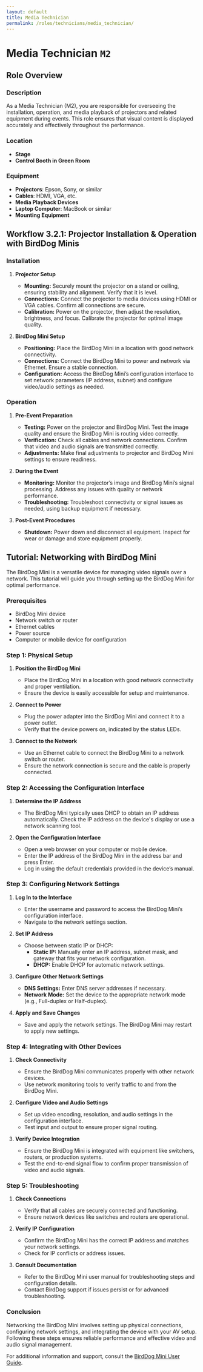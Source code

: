 ```yaml
---
layout: default  
title: Media Technician  
permalink: /roles/technicians/media_technician/  
---
```


# Media Technician `M2`

## Role Overview

### Description

As a Media Technician (M2), you are responsible for overseeing the installation, operation, and media playback of projectors and related equipment during events. This role ensures that visual content is displayed accurately and effectively throughout the performance.

### Location

- **Stage**
- **Control Booth in Green Room**

### Equipment

- **Projectors**: Epson, Sony, or similar
- **Cables**: HDMI, VGA, etc.
- **Media Playback Devices**
- **Laptop Computer**: MacBook or similar
- **Mounting Equipment**

## Workflow 3.2.1: Projector Installation & Operation with BirdDog Minis

### Installation

1. **Projector Setup**
   - **Mounting:** Securely mount the projector on a stand or ceiling, ensuring stability and alignment. Verify that it is level.
   - **Connections:** Connect the projector to media devices using HDMI or VGA cables. Confirm all connections are secure.
   - **Calibration:** Power on the projector, then adjust the resolution, brightness, and focus. Calibrate the projector for optimal image quality.

2. **BirdDog Mini Setup**
   - **Positioning:** Place the BirdDog Mini in a location with good network connectivity.
   - **Connections:** Connect the BirdDog Mini to power and network via Ethernet. Ensure a stable connection.
   - **Configuration:** Access the BirdDog Mini’s configuration interface to set network parameters (IP address, subnet) and configure video/audio settings as needed.

### Operation

1. **Pre-Event Preparation**
   - **Testing:** Power on the projector and BirdDog Mini. Test the image quality and ensure the BirdDog Mini is routing video correctly.
   - **Verification:** Check all cables and network connections. Confirm that video and audio signals are transmitted correctly.
   - **Adjustments:** Make final adjustments to projector and BirdDog Mini settings to ensure readiness.

2. **During the Event**
   - **Monitoring:** Monitor the projector’s image and BirdDog Mini’s signal processing. Address any issues with quality or network performance.
   - **Troubleshooting:** Troubleshoot connectivity or signal issues as needed, using backup equipment if necessary.

3. **Post-Event Procedures**
   - **Shutdown:** Power down and disconnect all equipment. Inspect for wear or damage and store equipment properly.

## Tutorial: Networking with BirdDog Mini

The BirdDog Mini is a versatile device for managing video signals over a network. This tutorial will guide you through setting up the BirdDog Mini for optimal performance.

### Prerequisites

- BirdDog Mini device
- Network switch or router
- Ethernet cables
- Power source
- Computer or mobile device for configuration

### Step 1: Physical Setup

1. **Position the BirdDog Mini**
   - Place the BirdDog Mini in a location with good network connectivity and proper ventilation.
   - Ensure the device is easily accessible for setup and maintenance.

2. **Connect to Power**
   - Plug the power adapter into the BirdDog Mini and connect it to a power outlet.
   - Verify that the device powers on, indicated by the status LEDs.

3. **Connect to the Network**
   - Use an Ethernet cable to connect the BirdDog Mini to a network switch or router.
   - Ensure the network connection is secure and the cable is properly connected.

### Step 2: Accessing the Configuration Interface

1. **Determine the IP Address**
   - The BirdDog Mini typically uses DHCP to obtain an IP address automatically. Check the IP address on the device's display or use a network scanning tool.

2. **Open the Configuration Interface**
   - Open a web browser on your computer or mobile device.
   - Enter the IP address of the BirdDog Mini in the address bar and press Enter.
   - Log in using the default credentials provided in the device’s manual.

### Step 3: Configuring Network Settings

1. **Log In to the Interface**
   - Enter the username and password to access the BirdDog Mini’s configuration interface.
   - Navigate to the network settings section.

2. **Set IP Address**
   - Choose between static IP or DHCP:
     - **Static IP:** Manually enter an IP address, subnet mask, and gateway that fits your network configuration.
     - **DHCP:** Enable DHCP for automatic network settings.

3. **Configure Other Network Settings**
   - **DNS Settings:** Enter DNS server addresses if necessary.
   - **Network Mode:** Set the device to the appropriate network mode (e.g., Full-duplex or Half-duplex).

4. **Apply and Save Changes**
   - Save and apply the network settings. The BirdDog Mini may restart to apply new settings.

### Step 4: Integrating with Other Devices

1. **Check Connectivity**
   - Ensure the BirdDog Mini communicates properly with other network devices.
   - Use network monitoring tools to verify traffic to and from the BirdDog Mini.

2. **Configure Video and Audio Settings**
   - Set up video encoding, resolution, and audio settings in the configuration interface.
   - Test input and output to ensure proper signal routing.

3. **Verify Device Integration**
   - Ensure the BirdDog Mini is integrated with equipment like switchers, routers, or production systems.
   - Test the end-to-end signal flow to confirm proper transmission of video and audio signals.

### Step 5: Troubleshooting

1. **Check Connections**
   - Verify that all cables are securely connected and functioning.
   - Ensure network devices like switches and routers are operational.

2. **Verify IP Configuration**
   - Confirm the BirdDog Mini has the correct IP address and matches your network settings.
   - Check for IP conflicts or address issues.

3. **Consult Documentation**
   - Refer to the BirdDog Mini user manual for troubleshooting steps and configuration details.
   - Contact BirdDog support if issues persist or for advanced troubleshooting.

### Conclusion

Networking the BirdDog Mini involves setting up physical connections, configuring network settings, and integrating the device with your AV setup. Following these steps ensures reliable performance and effective video and audio signal management.

For additional information and support, consult the <a href="{{ '/assets/manuals/BD_MINI_user-guide.pdf' | relative_url }}">BirdDog Mini User Guide</a>.